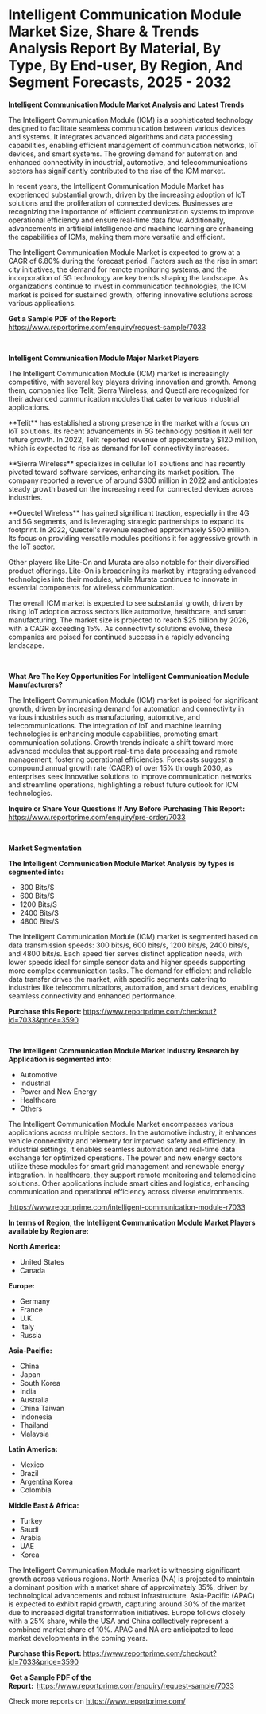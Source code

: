 <p><h1>Intelligent Communication Module Market Size, Share & Trends Analysis Report By Material, By Type, By End-user, By Region, And Segment Forecasts, 2025 - 2032</h1></p><p><strong>Intelligent Communication Module Market Analysis and Latest Trends</strong></p>
<p><p>The Intelligent Communication Module (ICM) is a sophisticated technology designed to facilitate seamless communication between various devices and systems. It integrates advanced algorithms and data processing capabilities, enabling efficient management of communication networks, IoT devices, and smart systems. The growing demand for automation and enhanced connectivity in industrial, automotive, and telecommunications sectors has significantly contributed to the rise of the ICM market.</p><p>In recent years, the Intelligent Communication Module Market has experienced substantial growth, driven by the increasing adoption of IoT solutions and the proliferation of connected devices. Businesses are recognizing the importance of efficient communication systems to improve operational efficiency and ensure real-time data flow. Additionally, advancements in artificial intelligence and machine learning are enhancing the capabilities of ICMs, making them more versatile and efficient.</p><p>The Intelligent Communication Module Market is expected to grow at a CAGR of 6.80% during the forecast period. Factors such as the rise in smart city initiatives, the demand for remote monitoring systems, and the incorporation of 5G technology are key trends shaping the landscape. As organizations continue to invest in communication technologies, the ICM market is poised for sustained growth, offering innovative solutions across various applications.</p></p>
<p><strong>Get a Sample PDF of the Report:&nbsp;</strong> <a href="https://www.reportprime.com/enquiry/request-sample/7033?utm_campaign=2933&utm_medium=2&utm_source=Github&utm_content=ia&utm_term=19032025&utm_id=intelligent-communication-module">https://www.reportprime.com/enquiry/request-sample/7033</a></p>
<p>&nbsp;</p>
<p><strong>Intelligent Communication Module Major Market Players</strong></p>
<p><p>The Intelligent Communication Module (ICM) market is increasingly competitive, with several key players driving innovation and growth. Among them, companies like Telit, Sierra Wireless, and Quectl are recognized for their advanced communication modules that cater to various industrial applications.</p><p>**Telit** has established a strong presence in the market with a focus on IoT solutions. Its recent advancements in 5G technology position it well for future growth. In 2022, Telit reported revenue of approximately $120 million, which is expected to rise as demand for IoT connectivity increases.</p><p>**Sierra Wireless** specializes in cellular IoT solutions and has recently pivoted toward software services, enhancing its market position. The company reported a revenue of around $300 million in 2022 and anticipates steady growth based on the increasing need for connected devices across industries.</p><p>**Quectel Wireless** has gained significant traction, especially in the 4G and 5G segments, and is leveraging strategic partnerships to expand its footprint. In 2022, Quectel's revenue reached approximately $500 million. Its focus on providing versatile modules positions it for aggressive growth in the IoT sector.</p><p>Other players like Lite-On and Murata are also notable for their diversified product offerings. Lite-On is broadening its market by integrating advanced technologies into their modules, while Murata continues to innovate in essential components for wireless communication.</p><p>The overall ICM market is expected to see substantial growth, driven by rising IoT adoption across sectors like automotive, healthcare, and smart manufacturing. The market size is projected to reach $25 billion by 2026, with a CAGR exceeding 15%. As connectivity solutions evolve, these companies are poised for continued success in a rapidly advancing landscape.</p></p>
<p>&nbsp;</p>
<p><strong>What Are The Key Opportunities For Intelligent Communication Module Manufacturers?</strong></p>
<p><p>The Intelligent Communication Module (ICM) market is poised for significant growth, driven by increasing demand for automation and connectivity in various industries such as manufacturing, automotive, and telecommunications. The integration of IoT and machine learning technologies is enhancing module capabilities, promoting smart communication solutions. Growth trends indicate a shift toward more advanced modules that support real-time data processing and remote management, fostering operational efficiencies. Forecasts suggest a compound annual growth rate (CAGR) of over 15% through 2030, as enterprises seek innovative solutions to improve communication networks and streamline operations, highlighting a robust future outlook for ICM technologies.</p></p>
<p><strong>Inquire or Share Your Questions If Any Before Purchasing This Report:</strong> <a href="https://www.reportprime.com/enquiry/pre-order/7033?utm_campaign=2933&utm_medium=2&utm_source=Github&utm_content=ia&utm_term=19032025&utm_id=intelligent-communication-module">https://www.reportprime.com/enquiry/pre-order/7033</a></p>
<p>&nbsp;</p>
<p><strong>Market Segmentation</strong></p>
<p><strong>The Intelligent Communication Module Market Analysis by types is segmented into:</strong></p>
<p><ul><li>300 Bits/S</li><li>600 Bits/S</li><li>1200 Bits/S</li><li>2400 Bits/S</li><li>4800 Bits/S</li></ul></p>
<p><p>The Intelligent Communication Module (ICM) market is segmented based on data transmission speeds: 300 bits/s, 600 bits/s, 1200 bits/s, 2400 bits/s, and 4800 bits/s. Each speed tier serves distinct application needs, with lower speeds ideal for simple sensor data and higher speeds supporting more complex communication tasks. The demand for efficient and reliable data transfer drives the market, with specific segments catering to industries like telecommunications, automation, and smart devices, enabling seamless connectivity and enhanced performance.</p></p>
<p><strong>Purchase this Report:&nbsp;</strong><a href="https://www.reportprime.com/checkout?id=7033&price=3590&utm_campaign=2933&utm_medium=2&utm_source=Github&utm_content=ia&utm_term=19032025&utm_id=intelligent-communication-module">https://www.reportprime.com/checkout?id=7033&price=3590</a></p>
<p>&nbsp;</p>
<p><strong>The Intelligent Communication Module Market Industry Research by Application is segmented into:</strong></p>
<p><ul><li>Automotive</li><li>Industrial</li><li>Power and New Energy</li><li>Healthcare</li><li>Others</li></ul></p>
<p><p>The Intelligent Communication Module Market encompasses various applications across multiple sectors. In the automotive industry, it enhances vehicle connectivity and telemetry for improved safety and efficiency. In industrial settings, it enables seamless automation and real-time data exchange for optimized operations. The power and new energy sectors utilize these modules for smart grid management and renewable energy integration. In healthcare, they support remote monitoring and telemedicine solutions. Other applications include smart cities and logistics, enhancing communication and operational efficiency across diverse environments.</p></p>
<p><a href="https://www.reportprime.com/intelligent-communication-module-r7033?utm_campaign=2933&utm_medium=2&utm_source=Github&utm_content=ia&utm_term=19032025&utm_id=intelligent-communication-module">&nbsp;https://www.reportprime.com/intelligent-communication-module-r7033</a></p>
<p><strong>In terms of Region, the Intelligent Communication Module Market Players available by Region are:</strong></p>
<p>
    <p> <strong> North America: </strong>
        <ul>
            <li>United States</li>
            <li>Canada</li>
        </ul>
        </p> 
    <p> <strong> Europe: </strong>
        <ul>
            <li>Germany</li>
            <li>France</li>
            <li>U.K.</li>
            <li>Italy</li>
            <li>Russia</li>
        </ul>
        </p> 
    <p> <strong> Asia-Pacific: </strong>
        <ul>
            <li>China</li>
            <li>Japan</li>
            <li>South Korea</li>
            <li>India</li>
            <li>Australia</li>
            <li>China Taiwan</li>
            <li>Indonesia</li>
            <li>Thailand</li>
            <li>Malaysia</li>
        </ul>
        </p> 
    <p> <strong> Latin America: </strong>
        <ul>
            <li>Mexico</li>
            <li>Brazil</li>
            <li>Argentina Korea</li>
            <li>Colombia</li>
        </ul>
        </p> 
    <p> <strong> Middle East & Africa: </strong>
        <ul>
            <li>Turkey</li>
            <li>Saudi</li>
            <li>Arabia</li>
            <li>UAE</li>
            <li>Korea</li>
        </ul>
    </p>
    </p>
<p><p>The Intelligent Communication Module market is witnessing significant growth across various regions. North America (NA) is projected to maintain a dominant position with a market share of approximately 35%, driven by technological advancements and robust infrastructure. Asia-Pacific (APAC) is expected to exhibit rapid growth, capturing around 30% of the market due to increased digital transformation initiatives. Europe follows closely with a 25% share, while the USA and China collectively represent a combined market share of 10%. APAC and NA are anticipated to lead market developments in the coming years.</p></p>
<p><strong>Purchase this Report: </strong><a href="https://www.reportprime.com/checkout?id=7033&price=3590&utm_campaign=2933&utm_medium=2&utm_source=Github&utm_content=ia&utm_term=19032025&utm_id=intelligent-communication-module">https://www.reportprime.com/checkout?id=7033&price=3590</a></p>
<p>&nbsp;<strong>Get a Sample PDF of the Report:&nbsp;&nbsp;</strong><a href="https://www.reportprime.com/enquiry/request-sample/7033?utm_campaign=2933&utm_medium=2&utm_source=Github&utm_content=ia&utm_term=19032025&utm_id=intelligent-communication-module">https://www.reportprime.com/enquiry/request-sample/7033</a></p>
<p><strong></strong></p>
<p>Check more reports on <a href="https://www.reportprime.com/?utm_campaign=2933&utm_medium=2&utm_source=Github&utm_content=ia&utm_term=19032025&utm_id=intelligent-communication-module">https://www.reportprime.com/</a></p>